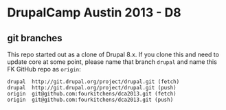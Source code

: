 # DrupalCamp Austin 2013 - D8

## git branches

This repo started out as a clone of Drupal 8.x. If you clone this and need to
update core at some point, please name that branch ```drupal``` and name this
FK GitHub repo as ```origin```:

```
drupal  http://git.drupal.org/project/drupal.git (fetch)
drupal  http://git.drupal.org/project/drupal.git (push)
origin  git@github.com:fourkitchens/dca2013.git (fetch)
origin  git@github.com:fourkitchens/dca2013.git (push)
```
